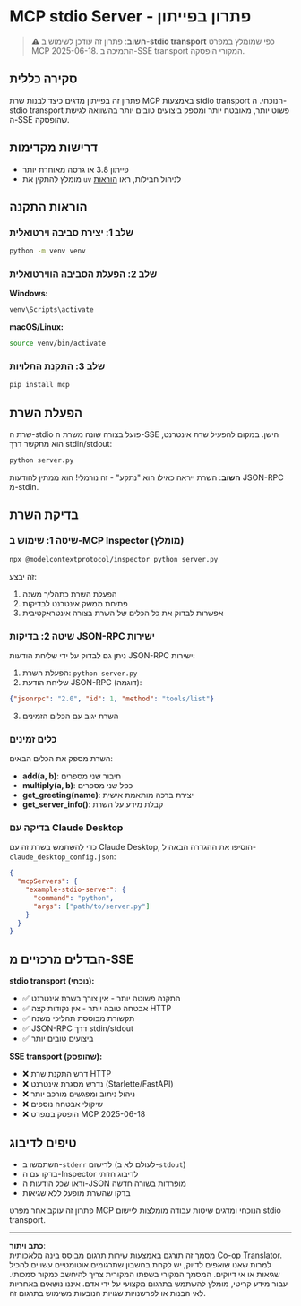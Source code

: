 <!--
CO_OP_TRANSLATOR_METADATA:
{
  "original_hash": "68cd055621b3370948a5a1dff7bedc9a",
  "translation_date": "2025-08-26T20:34:34+00:00",
  "source_file": "03-GettingStarted/05-stdio-server/solution/python/README.md",
  "language_code": "he"
}
-->
# MCP stdio Server - פתרון בפייתון

> **⚠️ חשוב**: פתרון זה עודכן לשימוש ב-**stdio transport** כפי שמומלץ במפרט MCP 2025-06-18. התמיכה ב-SSE transport המקורי הופסקה.

## סקירה כללית

פתרון זה בפייתון מדגים כיצד לבנות שרת MCP באמצעות stdio transport הנוכחי. ה-stdio transport פשוט יותר, מאובטח יותר ומספק ביצועים טובים יותר בהשוואה לגישת ה-SSE שהופסקה.

## דרישות מקדימות

- פייתון 3.8 או גרסה מאוחרת יותר
- מומלץ להתקין את `uv` לניהול חבילות, ראו [הוראות](https://docs.astral.sh/uv/#highlights)

## הוראות התקנה

### שלב 1: יצירת סביבה וירטואלית

```bash
python -m venv venv
```

### שלב 2: הפעלת הסביבה הווירטואלית

**Windows:**
```bash
venv\Scripts\activate
```

**macOS/Linux:**
```bash
source venv/bin/activate
```

### שלב 3: התקנת התלויות

```bash
pip install mcp
```

## הפעלת השרת

שרת ה-stdio פועל בצורה שונה משרת ה-SSE הישן. במקום להפעיל שרת אינטרנט, הוא מתקשר דרך stdin/stdout:

```bash
python server.py
```

**חשוב**: השרת ייראה כאילו הוא "נתקע" - זה נורמלי! הוא ממתין להודעות JSON-RPC מ-stdin.

## בדיקת השרת

### שיטה 1: שימוש ב-MCP Inspector (מומלץ)

```bash
npx @modelcontextprotocol/inspector python server.py
```

זה יבצע:
1. הפעלת השרת כתהליך משנה
2. פתיחת ממשק אינטרנט לבדיקות
3. אפשרות לבדוק את כל הכלים של השרת בצורה אינטראקטיבית

### שיטה 2: בדיקות JSON-RPC ישירות

ניתן גם לבדוק על ידי שליחת הודעות JSON-RPC ישירות:

1. הפעלת השרת: `python server.py`
2. שליחת הודעת JSON-RPC (דוגמה):

```json
{"jsonrpc": "2.0", "id": 1, "method": "tools/list"}
```

3. השרת יגיב עם הכלים הזמינים

### כלים זמינים

השרת מספק את הכלים הבאים:

- **add(a, b)**: חיבור שני מספרים
- **multiply(a, b)**: כפל שני מספרים  
- **get_greeting(name)**: יצירת ברכה מותאמת אישית
- **get_server_info()**: קבלת מידע על השרת

### בדיקה עם Claude Desktop

כדי להשתמש בשרת זה עם Claude Desktop, הוסיפו את ההגדרה הבאה ל-`claude_desktop_config.json`:

```json
{
  "mcpServers": {
    "example-stdio-server": {
      "command": "python",
      "args": ["path/to/server.py"]
    }
  }
}
```

## הבדלים מרכזיים מ-SSE

**stdio transport (נוכחי):**
- ✅ התקנה פשוטה יותר - אין צורך בשרת אינטרנט
- ✅ אבטחה טובה יותר - אין נקודות קצה HTTP
- ✅ תקשורת מבוססת תהליכי משנה
- ✅ JSON-RPC דרך stdin/stdout
- ✅ ביצועים טובים יותר

**SSE transport (שהופסק):**
- ❌ דרש התקנת שרת HTTP
- ❌ נדרש מסגרת אינטרנט (Starlette/FastAPI)
- ❌ ניהול ניתוב ומפגשים מורכב יותר
- ❌ שיקולי אבטחה נוספים
- ❌ הופסק במפרט MCP 2025-06-18

## טיפים לדיבוג

- השתמשו ב-`stderr` לרישום (לעולם לא ב-`stdout`)
- בדקו עם ה-Inspector לדיבוג חזותי
- ודאו שכל הודעות ה-JSON מופרדות בשורה חדשה
- בדקו שהשרת מופעל ללא שגיאות

פתרון זה עוקב אחר מפרט MCP הנוכחי ומדגים שיטות עבודה מומלצות ליישום stdio transport.

---

**כתב ויתור**:  
מסמך זה תורגם באמצעות שירות תרגום מבוסס בינה מלאכותית [Co-op Translator](https://github.com/Azure/co-op-translator). למרות שאנו שואפים לדיוק, יש לקחת בחשבון שתרגומים אוטומטיים עשויים להכיל שגיאות או אי דיוקים. המסמך המקורי בשפתו המקורית צריך להיחשב כמקור סמכותי. עבור מידע קריטי, מומלץ להשתמש בתרגום מקצועי על ידי אדם. איננו נושאים באחריות לאי הבנות או לפרשנויות שגויות הנובעות משימוש בתרגום זה.